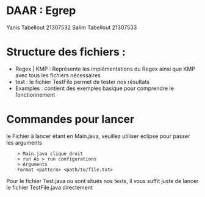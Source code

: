 # DAAR : Egrep 
Yanis Tabellout 21307532
Salim Tabellout 21307533


# Structure des fichiers : 
-   Regex | KMP : Représente les implémentations du Regex ainsi que KMP avec tous les fichiers nécessaires 
-   test : le fichier TestFile permet de tester nos résultats 
-   Examples : contient des exemples basique pour comprendre le fonctionnement 
# Commandes pour lancer 
le Fichier à lancer étant en Main.java, veuillez utiliser eclipse pour passer les arguments 
```
    > Main.java clique droit 
    > run As > run configurations
    > Arguments 
    Format <pattern> <path/to/file.txt>
```
Pour le fichier Test.java ou sont situés nos tests, il vous suffit juste de lancer le fichier TestFile.java directement
